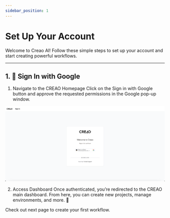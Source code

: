 ```yaml
---
sidebar_position: 1
---
```


# Set Up Your Account

Welcome to Creao AI! Follow these simple steps to set up your account and start creating powerful workflows.

---

## 1. 🔑 Sign In with Google

1. Navigate to the CREAO Homepage
   Click on the Sign in with Google button and approve the requested permissions in the Google pop-up window.

![Sign In with Google](../img/sign-in.png)

2. Access Dashboard
   Once authenticated, you’re redirected to the CREAO main dashboard. From here, you can create new projects, manage environments, and more. 🥳

Check out next page to create your first workflow.
